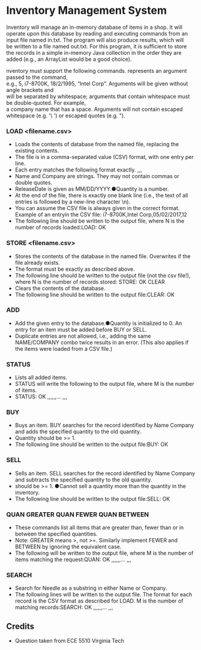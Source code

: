 # Inventory Management System

Inventory  will  manage  an  in-memory  database  of  items  in  a  shop.  It  will  operate  upon  this  database by 
reading and executing commands from an input file named in.txt. The program will also  produce  results,  which  will  
be  written  to  a  file  named  out.txt.  For  this  program,  it  is  sufficient to store the records in a simple 
in-memory Java collection in the order they are added (e.g., an ArrayList would be a good choice).

nventory  must  support  the  following  commands.  <X>  represents  an  argument  passed  to  the command,  
e.g.,  5,  i7-8700K,  18/2/1995,  “Intel  Corp”.  Arguments  will  be  given  without  angle  brackets  and  
will  be  separated  by  whitespace;  arguments  that  contain  whitespace  must  be  double-quoted. For  example,  
a  company  name  that  has  a  space.  Arguments will  not  contain  escaped whitespace (e.g. '\ ') or 
escaped quotes (e.g. \").   

### LOAD <filename.csv>
* Loads the contents of database from the named file, replacing the existing contents.
* The file is in a comma-separated value (CSV) format, with one entry per line.
* Each entry matches the following format exactly. <Name>,<Company>,<ReleaseDate>,<Quantity> 
* Name and Company are strings. They may not contain commas or double quotes. 
* ReleaseDate is given as MM/DD/YYYY.●Quantity is a number.
* At  the  end  of  the  file,  there  is  exactly  one  blank  line  (i.e.,  the  text  of  all  entries  is  followed by a new-line character \n).
* You can assume the CSV file is always given in the correct format. Example of an entryin the CSV file: i7-8700K,Intel Corp,05/02/2017,12 
* The following line should be written to the output file, where N is the number of records loaded:LOAD: OK <N>


### STORE <filename.csv>
* Stores the contents of the database in the named file. Overwrites if the file already exists.
* The format must be exactly as described above.
* The following line should be written to the output file (not the csv file!), where N is the number of records stored: STORE: OK <N>CLEAR
* Clears the contents of the database.
* The following line should be written to the output file:CLEAR: OK

### ADD <Name> <Company> <ReleaseDate>
* Add the given entry to the database.●Quantity is initialized to 0. An entry for an item must be added before BUY or SELL.
* Duplicate entries are not allowed, i.e., adding the same NAME/COMPANY combo twice results in an error. (This also applies if the items were loaded from a CSV file.)

### STATUS
* Lists all added items.
* STATUS will write the following to the output file, where M is the number of items.
* STATUS: OK <M><Name1>,<Company1>,<ReleaseDate1>,<Quantity1><Name2>,<Company2>,<ReleaseDate2>,<Quantity2>... <NameM>,<CompanyM>,<ReleaseDateM>,<QuantityM>

### BUY <Name> <Company> <Quantity>
* Buys  an  item.  BUY  searches  for  the  record  identified  by  Name  Company  and  adds  the  specified quantity to the old quantity.
* Quantity should be >= 1.
* The following line should be written to the output file:BUY: OK <Name> <Company> <UpdatedQuantity> 

### SELL <Name> <Company> <Quantity>
* Sells  an  item.  SELL  searches  for  the  record  identified  by  Name  Company  and  subtracts  the specified quantity to the old quantity.
* <Quantity> should be >= 1. ●Cannot sell a quantity more than the quantity in the inventory.
* The following line should be written to the output file:SELL: OK <Name> <Company> <UpdatedQuantity>

### QUAN GREATER <Quantity> QUAN FEWER <Quantity>QUAN BETWEEN <Quantity1> <Quantity2>
* These  commands  list  all  items  that  are  greater  than,  fewer  than  or  in  between  the  specified quantities.
* Note:  GREATER  means  >,  not  >=.  Similarly implement FEWER  and  BETWEEN  by ignoring the equivalent case. 
* The following will be written to the output file, where M is the number of items matching the request:QUAN: OK <M><Name1>,<Company1>,<ReleaseDate1>,<Quantity1><Name2>,<Company2>,<ReleaseDate2>,<Quantity2>... <NameM>,<CompanyM>,<ReleaseDateM>,<QuantityM>

### SEARCH <Needle>
* Search for Needle as a substring in either Name or Company.
* The  following  lines  will  be  written  to  the  output  file.  The  format  for  each  record  is  the  CSV format as described for LOAD. M is the number of matching records:SEARCH: OK <M> <Name1>,<Company1>,<ReleaseDate1>,<Quantity1><Name2>,<Company2>,<ReleaseDate2>,<Quantity2>... <NameM>,<CompanyM>,<ReleaseDateM>,<QuantityM>

## Credits
* Question taken from ECE 5510 Virginia Tech